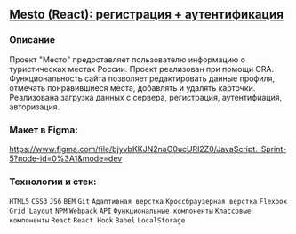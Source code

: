 ## [Mesto (React): регистрация + аутентификация](https://parfion.github.io/react-mesto-auth/)

### Описание
Проект "Место" предоставляет пользователю информацию о туристическах местах России. Проект реализован при помощи CRA.
Функциональность сайта позволяет редактировать данные профиля, отмечать понравившиеся места, добавлять и удалять карточки.
Реализована загрузка данных с сервера, регистрация, аутентифиация, авторизация.

### Макет в Figma:
https://www.figma.com/file/bjyvbKKJN2naO0ucURl2Z0/JavaScript.-Sprint-5?node-id=0%3A1&mode=dev

### Технологии и стек:
`HTML5` `CSS3` `JS6` `BEM` `Git` `Адаптивная верстка` `Кроссбраузерная верстка` `Flexbox` `Grid Layout` `NPM` `Webpack` `API` `Функциональные компоненты` `Классовые компоненты` `React` `React Hook` `Babel` `LocalStorage`
